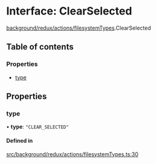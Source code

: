 # Interface: ClearSelected

[background/redux/actions/filesystemTypes](../wiki/background.redux.actions.filesystemTypes).ClearSelected

## Table of contents

### Properties

- [type](../wiki/background.redux.actions.filesystemTypes.ClearSelected#type)

## Properties

### type

• **type**: ``"CLEAR_SELECTED"``

#### Defined in

[src/background/redux/actions/filesystemTypes.ts:30](https://github.com/ExperimentsByFileFighter/WebApp-PoC-technical-Documentation/blob/5171d3e/src/background/redux/actions/filesystemTypes.ts#L30)
